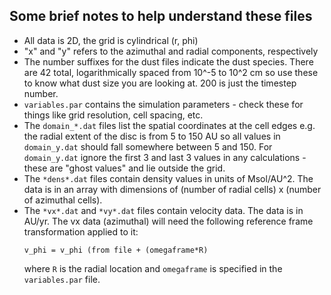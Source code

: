 ## Some brief notes to help understand these files

- All data is 2D, the grid is cylindrical (r, phi)
- "x" and "y" refers to the azimuthal and radial components, respectively
- The number suffixes for the dust files indicate the dust species. There are 42 total, logarithmically spaced from 10^-5 to 10^2 cm so use these to know what dust size you are looking at. 200 is just the timestep number.  
- `variables.par` contains the simulation parameters - check these for things like grid resolution, cell spacing, etc. 
- The `domain_*.dat` files list the spatial coordinates at the cell edges e.g. the radial extent of the disc is from 5 to 150 AU so all values in `domain_y.dat` should fall somewhere between 5 and 150. For `domain_y.dat` ignore the first 3 and last 3 values in any calculations - these are "ghost values" and lie outside the grid.
- The `*dens*.dat` files contain density values in units of Msol/AU^2. The data is in an array with dimensions of (number of radial cells) x (number of azimuthal cells).
- The `*vx*.dat` and `*vy*.dat` files contain velocity data. The data is in AU/yr. The vx data (azimuthal) will need the following reference frame transformation applied to it:
  ```
  v_phi = v_phi (from file + (omegaframe*R)
  ```
  where `R` is the radial location and `omegaframe` is specified in the `variables.par` file.

  
